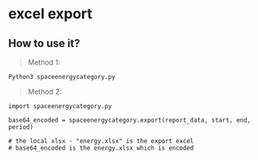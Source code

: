 # excel export

## How to use it?

> Method 1:
```
Python3 spaceenergycategory.py
```

> Method 2:

```
import spaceenergycategory.py

base64_encoded = spaceenergycategory.export(report_data, start, end, period)

# the local xlsx - "energy.xlsx" is the export excel
# base64_encoded is the energy.xlsx which is encoded
```